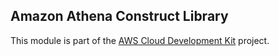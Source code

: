 ## Amazon Athena Construct Library
This module is part of the [AWS Cloud Development Kit](https://github.com/awslabs/aws-cdk) project.
